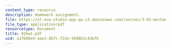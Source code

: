 ```yaml
---
content_type: resource
description: Homework assignment.
file: https://ol-ocw-studio-app-qa.s3.amazonaws.com/courses/3-91-mechanical-behavior-of-plastics-spring-2007/a1fb0de9aae3db7cf22e5898b1c43bfb_01hw1.pdf
file_type: application/pdf
resourcetype: Document
title: 01hw1.pdf
uid: a1fb0de9-aae3-db7c-f22e-5898b1c43bfb
---
```

